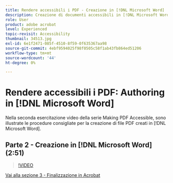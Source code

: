 ```yaml
---
title: Rendere accessibili i PDF - Creazione in [!DNL Microsoft Word]
description: Creazione di documenti accessibili in [!DNL Microsoft Word]
role: User
product: adobe acrobat
level: Experienced
topic-revisit: Accessibility
thumbnail: 34513.jpg
exl-id: 6e1f2471-085f-4510-8f59-0f635367aa98
source-git-commit: 4ebf9594025f98f0505c58f1ab43fb864ed51206
workflow-type: tm+mt
source-wordcount: '44'
ht-degree: 0%

---
```


# Rendere accessibili i PDF: Authoring in [!DNL Microsoft Word]

Nella seconda esercitazione video della serie Making PDF Accessible, sono illustrate le procedure consigliate per la creazione di file PDF creati in [!DNL Microsoft Word].

## Parte 2 - Creazione in [!DNL Microsoft Word] (2:51)

>[!VIDEO](https://video.tv.adobe.com/v/34513?quality=12&learn=on&hidetitle=true)

[Vai alla sezione 3 - Finalizzazione in Acrobat](finishing-in-acrobat.md)